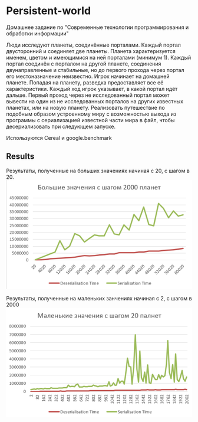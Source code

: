 # Persistent-world
Домашнее задание по "Современные технологии программирования и обработки информации"

Люди исследуют планеты, соединённые порталами. Каждый портал двусторонний и соединяет две планеты.
Планета характеризуется именем, цветом и имеющимися на ней порталами (минимум 1).
Каждый портал соединён с порталом на другой планете, соединения двунаправленные и стабильные,
но до первого прохода через портал его местоназначение неизвестно.
Игрок начинает на домашней планете. Попадая на планету, разведка предоставляет все её характеристики.
Каждый ход игрок указывает, в какой портал идёт дальше. Первый проход через не исследованный портал
может вывести на один из не исследованных порталов на других известных планетах, или на новую планету.
Реализовать путешествие по подобным образом устроенному миру с возможностью выхода из программы
с сериализацией известной части мира в файл, чтобы десериализовать при следующем запуске.

Используются Cereal и google.benchmark


## Results
Результаты, полученные на больших значениях начиная с 20, с шагом в 20.
![Image of Big results](https://github.com/Nasty09/Persistent-world/blob/main/Big%20results.png)

Результаты, полученные на маленьких занчениях начиная с 2, с шагом в 2000
![Image of Small results](https://github.com/Nasty09/Persistent-world/blob/main/Small%20results.png)
